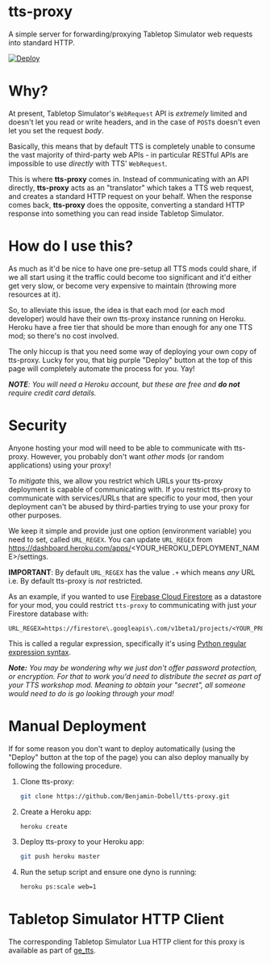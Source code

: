 # tts-proxy

A simple server for forwarding/proxying Tabletop Simulator web requests into standard HTTP.

[![Deploy](https://www.herokucdn.com/deploy/button.svg)](https://heroku.com/deploy)

# Why?

At present, Tabletop Simulator's `WebRequest` API is _extremely_ limited and doesn't let you read or write headers, and in the case of `POST`s doesn't even let you set the request _body_.

Basically, this means that by default TTS is completely unable to consume the vast majority of third-party web APIs - in particular RESTful APIs are impossible to use _directly_ with TTS' `WebRequest`.

This is where __tts-proxy__ comes in. Instead of communicating with an API directly, __tts-proxy__ acts as an "translator" which takes a TTS web request, and creates a standard HTTP request on your behalf. When the response comes back, __tts-proxy__ does the opposite, converting a standard HTTP response into something you can read inside Tabletop Simulator.

# How do I use this?

As much as it'd be nice to have one pre-setup all TTS mods could share, if we all start using it the traffic could become too significant and it'd either get very slow, or become very expensive to maintain (throwing more resources at it).

So, to alleviate this issue, the idea is that each mod (or each mod developer) would have their own tts-proxy instance running on Heroku. Heroku have a free tier that should be more than enough for any one TTS mod; so there's no cost involved.

The only hiccup is that you need some way of deploying your own copy of tts-proxy. Lucky for you, that big purple "Deploy" button at the top of this page will completely automate the process for you. Yay!

*__NOTE__: You will need a Heroku account, but these are free and __do not__ require credit card details.*

# Security

Anyone hosting your mod will need to be able to communicate with tts-proxy. However, you probably don't want _other mods_ (or random applications) using your proxy!

To _mitigate_ this, we allow you restrict which URLs your tts-proxy deployment is capable of communicating with. If you restrict tts-proxy to communicate with services/URLs that are specific to your mod, then your deployment can't be abused by third-parties trying to use your proxy for other purposes.

We keep it simple and provide just one option (environment variable) you need to set, called `URL_REGEX`. You can update `URL_REGEX` from https://dashboard.heroku.com/apps/<YOUR_HEROKU_DEPLOYMENT_NAME>/settings.

__IMPORTANT__: By default `URL_REGEX` has the value `.+` which means _any_ URL i.e. By default tts-proxy is _not_ restricted.

As an example, if you wanted to use [Firebase Cloud Firestore](https://firebase.google.com/products/firestore/) as a datastore for your mod, you could restrict `tts-proxy` to communicating with just _your_ Firestore database with:

```
URL_REGEX=https://firestore\.googleapis\.com/v1beta1/projects/<YOUR_PROJECT_ID>/.+
```

This is called a regular expression, specifically it's using [Python regular expression syntax](https://docs.python.org/2/library/re.html).

*__Note:__ You may be wondering why we just don't offer password protection, or encryption. For that to work you'd need to distribute the secret as part of your TTS workshop mod. Meaning to obtain your "secret", all someone would need to do is go looking through your mod!*

# Manual Deployment

If for some reason you don't want to deploy automatically (using the "Deploy" button at the top of the page) you can also deploy manually by following the following procedure.

1. Clone tts-proxy:

    ```bash
    git clone https://github.com/Benjamin-Dobell/tts-proxy.git
    ```

2. Create a Heroku app:

    ```bash
    heroku create
    ```

3. Deploy tts-proxy to your Heroku app:

    ```bash
    git push heroku master
    ```

4. Run the setup script and ensure one dyno is running:

    ```bash
    heroku ps:scale web=1
    ``` 

# Tabletop Simulator HTTP Client

The corresponding Tabletop Simulator Lua HTTP client for this proxy is available as part of [ge_tts](https://github.com/Benjamin-Dobell/ge_tts).
